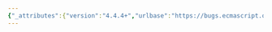 ```yaml
---
{"_attributes":{"version":"4.4.4+","urlbase":"https://bugs.ecmascript.org/","maintainer":"dherman@mozilla.com"},"bug":{"bug_id":1177,"creation_ts":"2012-12-23 01:22:00 -0800","short_desc":"15.9.4.6: various","delta_ts":"2013-03-08 14:44:30 -0800","product":"Draft for 6th Edition","component":"editorial issue","version":"Rev 13: December 21, 2012 Draft","rep_platform":"All","op_sys":"All","bug_status":"RESOLVED","resolution":"FIXED","priority":"Normal","bug_severity":"normal","everconfirmed":true,"reporter":{"uid":"jmdyck","name":"Michael Dyck"},"assigned_to":{"uid":"allen","name":"Allen Wirfs-Brock"},"long_desc":[{"commentid":3097,"comment_count":0,"who":{"uid":"jmdyck","name":"Michael Dyck"},"bug_when":"2012-12-23 01:22:08 -0800","thetext":"In 15.9.4.6 \"@@create ( )\"...\n\n(A)\nUnlike its sibling sections, this one's title doesn't have \"Date.\" before the property name, which makes me wonder if it's a property. Presumably it must be, but then why is the \"Date.\" missing?\n\n(This applies to all other \"@@create\" sections.)\n\n(B)\nThe preamble:\n    When the Date @@create method of an object F,\n    the following steps are taken:\nis ungrammatical. Based on preambles elsewhere, it should maybe say:\n    The @@create method of a Date function object F\n    performs the following steps:\n\n(C)\nPresumably, this method should be invoked (indirectly) by \"new Date(...)\", but none of 15.9.3.* mention it or OrdinaryConstruct.\n\n(D)\nStep 2 says:\n     Add a [[DateValue]] internal data property to obj.\n\nWhat is the effect of adding an internal data property without specifying its value? And is there any benefit in allowing this situation? I.e., wouldn't it be better to only add an internal data property when you can also supply its value?\n\n(This applies to some other \"@@create\" sections.)"},{"commentid":3243,"comment_count":1,"who":{"uid":"allen","name":"Allen Wirfs-Brock"},"bug_when":"2013-02-27 18:01:09 -0800","thetext":"A, B, and D fixed in rev 14 editor's draft\nC: it's normally called by the [[Construct]] internal method"},{"commentid":3385,"comment_count":2,"who":{"uid":"allen","name":"Allen Wirfs-Brock"},"bug_when":"2013-03-08 14:44:30 -0800","thetext":"in Rev 14 draft"}]}}
---
```

